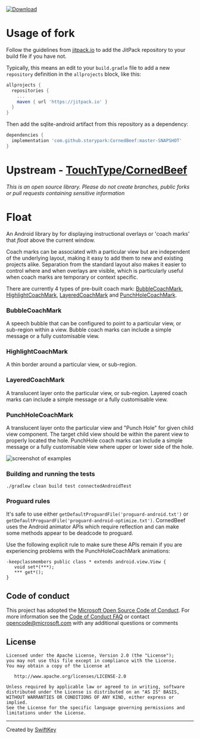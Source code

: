 [![Download](https://jitpack.io/v/storypark/CornedBeef.svg)](https://jitpack.io/#storypark/CornedBeef)

# Usage of fork

Follow the guidelines from [jitpack.io](https://jitpack.io) to add the JitPack repository to your build file if you have not.

Typically, this means an edit to your `build.gradle` file to add a new `repository` definition in the `allprojects` block, like this:

```gradle
allprojects {
  repositories {
    ...
    maven { url 'https://jitpack.io' }
  }
}
```

Then add the sqlite-android artifact from this repository as a dependency:

```gradle
dependencies {
  implementation 'com.github.storypark:CornedBeef:master-SNAPSHOT'
}
```

# Upstream - [TouchType/CornedBeef](https://github.com/TouchType/CornedBeef)

*This is an open source library. Please do not create branches, public forks or pull requests containing sensitive information*

# Float

An Android library by for displaying instructional overlays or 'coach marks' that _float_ above the current window.

Coach marks can be associated with a particular view but are independent of the underlying layout, making it easy to add them to new and existing projects alike. Separation from the standard layout also makes it easier to control where and when overlays are visible, which is particularly useful when coach marks are temporary or context specific.

There are currently 4 types of pre-built coach mark: [BubbleCoachMark](#bubble), [HighlightCoachMark](#highlight), [LayeredCoachMark](#layered) and [PunchHoleCoachMark](#punchhole).

### <a name="bubble">BubbleCoachMark</a>

A speech bubble that can be configured to point to a particular view, or sub-region within a view. Bubble coach marks can include a simple message or a fully customisable view.

### <a name="highlight">HighlightCoachMark</a>

A thin border around a particular view, or sub-region.

### <a name="layered">LayeredCoachMark</a>

A translucent layer onto the particular view, or sub-region. Layered coach marks can include a simple message or a fully customisable view.

### <a name="punchhole">PunchHoleCoachMark</a>

A translucent layer onto the particular view and "Punch Hole" for given child view component. The target child view should be within the parent view to properly located the hole. PunchHole coach marks can include a simple message or a fully customisable view where upper or lower side of the hole. 

![screenshot of examples](screenshots/coachmarks.png)

### Building and running the tests

```
./gradlew clean build test connectedAndroidTest
```

### Proguard rules

It's safe to use either `getDefaultProguardFile('proguard-android.txt')` or `getDefaultProguardFile('proguard-android-optimize.txt')`. CornedBeef uses the Android animator APIs which require reflection and can make some methods appear to be deadcode to proguard.

Use the following explicit rule to make sure these APIs remain if you are experiencing problems with the PunchHoleCoachMark animations:

```
-keepclassmembers public class * extends android.view.View {
   void set*(***);
   *** get*();
}
```

## Code of conduct

This project has adopted the [Microsoft Open Source Code of Conduct](https://opensource.microsoft.com/codeofconduct/). For more information see the [Code of Conduct FAQ](https://opensource.microsoft.com/codeofconduct/faq/) or contact [opencode@microsoft.com](mailto:opencode@microsoft.com) with any additional questions or comments

## License

    Licensed under the Apache License, Version 2.0 (the "License");
    you may not use this file except in compliance with the License.
    You may obtain a copy of the License at

       http://www.apache.org/licenses/LICENSE-2.0

    Unless required by applicable law or agreed to in writing, software
    distributed under the License is distributed on an "AS IS" BASIS,
    WITHOUT WARRANTIES OR CONDITIONS OF ANY KIND, either express or implied.
    See the License for the specific language governing permissions and
    limitations under the License.

-------

Created by [SwiftKey](https://www.swiftkey.com/)

